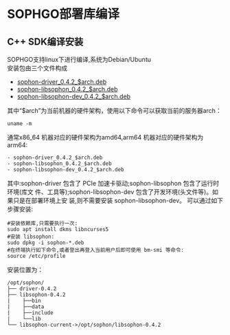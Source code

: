 # SOPHGO部署库编译

## C++ SDK编译安装
SOPHGO支持linux下进行编译,系统为Debian/Ubuntu  
安装包由三个文件构成
- [sophon-driver\_0.4.2\_$arch.deb](http://219.142.246.77:65000/sharing/KWqbmEcKp)
- [sophon-libsophon\_0.4.2\_$arch.deb](http://219.142.246.77:65000/sharing/PlvlBXhWY)
- [sophon-libsophon-dev\_0.4.2\_$arch.deb](http://219.142.246.77:65000/sharing/zTErLlpS7)

其中“$arch”为当前机器的硬件架构，使用以下命令可以获取当前的服务器arch：
```shell
uname -m
```
通常x86_64 机器对应的硬件架构为amd64,arm64 机器对应的硬件架构为 arm64:  
```text
- sophon-driver_0.4.2_$arch.deb
- sophon-libsophon_0.4.2_$arch.deb
- sophon-libsophon-dev_0.4.2_$arch.deb  
```

其中:sophon-driver 包含了 PCIe 加速卡驱动;sophon-libsophon 包含了运行时环境(库文
件、工具等);sophon-libsophon-dev 包含了开发环境(头文件等)。如果只是在部署环境上安
装,则不需要安装 sophon-libsophon-dev。
可以通过如下步骤安装:
```shell
#安装依赖库,只需要执行一次:
sudo apt install dkms libncurses5
#安装 libsophon:
sudo dpkg -i sophon-*.deb
#在终端执行如下命令,或者登出再登入当前用户后即可使用 bm-smi 等命令:
source /etc/profile
```
安装位置为：
```text
/opt/sophon/
├── driver-0.4.2
├── libsophon-0.4.2
|    ├──bin
|    ├──data
|    ├──include
|    └──lib
└── libsophon-current->/opt/sophon/libsophon-0.4.2
```
